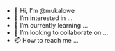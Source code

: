 - 👋 Hi, I’m @mukalowe
- 👀 I’m interested in ...
- 🌱 I’m currently learning ...
- 💞️ I’m looking to collaborate on ...
- 📫 How to reach me ...

<!---
mukalowe/mukalowe is a ✨ special ✨ repository because its `README.md` (this file) appears on your GitHub profile.
You can click the Preview link to take a look at your changes.
--->
